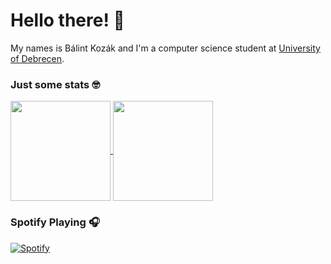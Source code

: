 # Hello there! 👋
My names is Bálint Kozák and I'm a computer science student at [University of Debrecen](https://unideb.hu/en).

### Just some stats 🤓
<a href="https://github.com/anuraghazra/github-readme-stats">
  <img align="center" height="160px" src="http://github-readme-stats-one-lime-86.vercel.app/api/top-langs/?username=kozakbalint&layout=compact&theme=transparent&exclude_repo=Python-Project&hide=javascript,html,css,shaderlab,c%23" />
</a>
<a href="https://github.com/anuraghazra/github-readme-stats">
  <img align="center" height="160px" src="http://github-readme-stats-one-lime-86.vercel.app/api?username=kozakbalint&hide=stars&count_private=true&show_icons=true&theme=transparent" />
</a>

### Spotify Playing 🎧
[![Spotify](https://novatorem.kozakbalint.vercel.app/api/spotify)](https://open.spotify.com/user/kozak.balint)

